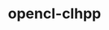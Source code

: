 ---
title: "opencl-clhpp"
layout: cache
categories: [package, v0.19]
meta: {"versions": ["2.0.16"], "compilers": ["gcc@=11.1.0"], "oss": ["ubuntu20.04"], "platforms": ["linux"], "targets": ["x86_64"], "stacks": ["e4s"], "num_specs": 1, "num_specs_by_stack": {"e4s": 1}}
spec_details: [{"hash": "w3pwt4dor5grjmnszm5b7g5zemdqrflv", "compiler": "gcc@=11.1.0", "versions": ["2.0.16"], "os": "ubuntu20.04", "platform": "linux", "target": "x86_64", "variants": ["build_system=cmake", "build_type=RelWithDebInfo", "~ipo"], "stacks": ["e4s"], "size": "-", "tarball": "https://binaries.spack.io/releases/v0.19/build_cache/linux-ubuntu20.04-x86_64/gcc-11.1.0/opencl-clhpp-2.0.16/linux-ubuntu20.04-x86_64-gcc-11.1.0-opencl-clhpp-2.0.16-w3pwt4dor5grjmnszm5b7g5zemdqrflv.spack"}]
---